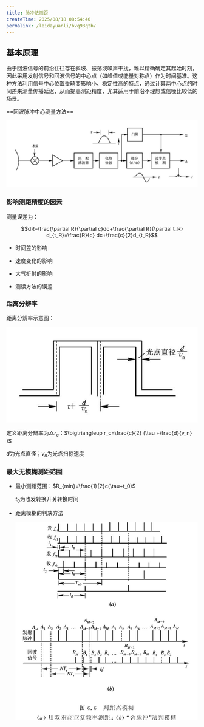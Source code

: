 ```yaml
---
title: 脉冲法测距
createTime: 2025/08/18 08:54:40
permalink: /leidayuanli/bvq93qtb/
---
```

## **基本原理**

由于回波信号的前沿往往存在斜坡、振荡或噪声干扰，难以精确确定其起始时刻，因此采用发射信号和回波信号的中心点（如峰值或能量对称点）作为时间基准。这种方法利用信号中心位置受畸变影响小、稳定性高的特点，通过计算两中心点的时间差来测量传播延迟，从而提高测距精度，尤其适用于前沿不理想或信噪比较低的场景。

==回波脉冲中心测量方法==

![alt text](picture/中心法测距.jpg)

### **影响测距精度的因素**

测量误差为：

$$dR=\frac{\partial R}{\partial c}dc+\frac{\partial R}{\partial t_R}  d_{t_R}=\frac{R}{c} dc+\frac{c}{2}d_{t_R}$$

* 时间差的影响

* 速度变化的影响

* 大气折射的影响

* 测读方法的误差

### **距离分辨率**

距离分辨率示意图：

![距离分辨率示意图](picture/距离分辨率.jpg)

定义距离分辨率为$\bigtriangleup r_c$：$\bigtriangleup r_c=\frac{c}{2} (\tau +\frac{d}{v_n} )$

$d$为光点直径；$v_n$为光点扫掠速度

### **最大无模糊测距范围**

* 最小测距范围：$R_{min}=\frac{1}{2}c(\tau+t_0)$

    $t_0$为收发转换开关转换时间

* 距离模糊的判决方法

    ![解模糊](picture/解模糊.jpg)